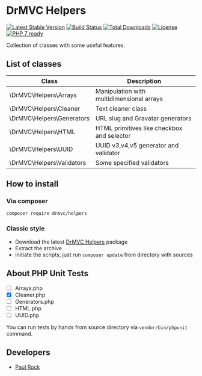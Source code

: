 # DrMVC Helpers

[![Latest Stable Version](https://poser.pugx.org/drmvc/helpers/v/stable)](https://packagist.org/packages/drmvc/helpers)
[![Build Status](https://travis-ci.org/drmvc/helpers.svg?branch=master)](https://travis-ci.org/drmvc/helpers)
[![Total Downloads](https://poser.pugx.org/drmvc/helpers/downloads)](https://packagist.org/packages/drmvc/helpers)
[![License](https://poser.pugx.org/drmvc/helpers/license)](https://packagist.org/packages/drmvc/helpers)
[![PHP 7 ready](https://php7ready.timesplinter.ch/drmvc/helpers/master/badge.svg)](https://travis-ci.org/drmvc/helpers)

Collection of classes with some useful features.

## List of classes

| Class                     | Description |
|---------------------------|-------------|
| \DrMVC\Helpers\Arrays     | Manipulation with multidimensional arrays |
| \DrMVC\Helpers\Cleaner    | Text cleaner class |
| \DrMVC\Helpers\Generators | URL slug and Gravatar generators |
| \DrMVC\Helpers\HTML       | HTML primitives like checkbox and selector |
| \DrMVC\Helpers\UUID       | UUID v3,v4,v5 generator and validator |
| \DrMVC\Helpers\Validators | Some specified validators |

## How to install

### Via composer

    composer require drmvc/helpers

### Classic style

* Download the latest [DrMVC Helpers](https://github.com/drmvc/helpers/releases) package
* Extract the archive
* Initiate the scripts, just run `composer update` from directory with sources

## About PHP Unit Tests

* [ ] Arrays.php
* [x] Cleaner.php
* [ ] Generators.php
* [ ] HTML.php
* [ ] UUID.php

You can run tests by hands from source directory via `vendor/bin/phpunit` command. 

## Developers

* [Paul Rock](https://github.com/EvilFreelancer)
